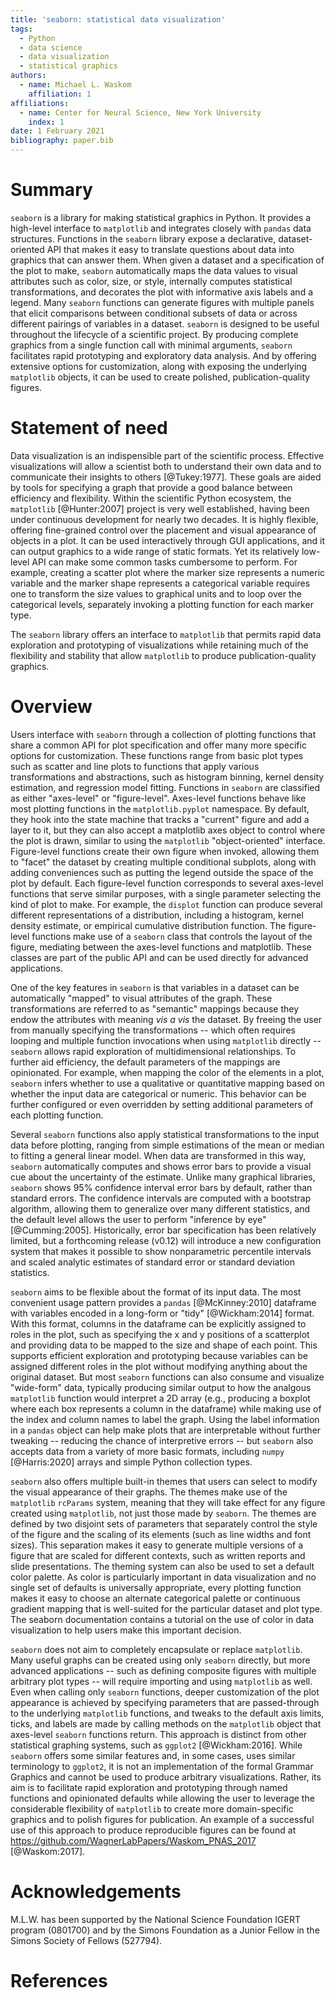 ```yaml
---
title: 'seaborn: statistical data visualization'
tags:
  - Python
  - data science
  - data visualization
  - statistical graphics
authors:
  - name: Michael L. Waskom
    affiliation: 1
affiliations:
  - name: Center for Neural Science, New York University
    index: 1
date: 1 February 2021
bibliography: paper.bib
---
```


# Summary

`seaborn` is a library for making statistical graphics in Python. It provides a high-level interface to `matplotlib` and integrates closely with `pandas` data structures. Functions in the `seaborn` library expose a declarative, dataset-oriented API that makes it easy to translate questions about data into graphics that can answer them. When given a dataset and a specification of the plot to make, `seaborn` automatically maps the data values to visual attributes such as color, size, or style, internally computes statistical transformations, and decorates the plot with informative axis labels and a legend. Many `seaborn` functions can generate figures with multiple panels that elicit comparisons between conditional subsets of data or across different pairings of variables in a dataset. `seaborn` is designed to be useful throughout the lifecycle of a scientific project. By producing complete graphics from a single function call with minimal arguments, `seaborn` facilitates rapid prototyping and exploratory data analysis. And by offering extensive options for customization, along with exposing the underlying `matplotlib` objects, it can be used to create polished, publication-quality figures.

# Statement of need

Data visualization is an indispensible part of the scientific process. Effective visualizations will allow a scientist both to understand their own data and to communicate their insights to others [@Tukey:1977]. These goals are aided by tools for specifying a graph that provide a good balance between efficiency and flexibility. Within the scientific Python ecosystem, the `matplotlib` [@Hunter:2007] project is very well established, having been under continuous development for nearly two decades. It is highly flexible, offering fine-grained control over the placement and visual appearance of objects in a plot. It can be used interactively through GUI applications, and it can output graphics to a wide range of static formats. Yet its relatively low-level API can make some common tasks cumbersome to perform. For example, creating a scatter plot where the marker size represents a numeric variable and the marker shape represents a categorical variable requires one to transform the size values to graphical units and to loop over the categorical levels, separately invoking a plotting function for each marker type.

The `seaborn` library offers an interface to `matplotlib` that permits rapid data exploration and prototyping of visualizations while retaining much of the flexibility and stability that allow `matplotlib` to produce publication-quality graphics.

# Overview

Users interface with `seaborn` through a collection of plotting functions that share a common API for plot specification and offer many more specific options for customization. These functions range from basic plot types such as scatter and line plots to functions that apply various transformations and abstractions, such as histogram binning, kernel density estimation, and regression model fitting. Functions in `seaborn` are classified as either "axes-level" or "figure-level". Axes-level functions behave like most plotting functions in the `matplotlib.pyplot` namespace. By default, they hook into the state machine that tracks a "current" figure and add a layer to it, but they can also accept a matplotlib axes object to control where the plot is drawn, similar to using the `matplotlib` "object-oriented" interface. Figure-level functions create their own figure when invoked, allowing them to "facet" the dataset by creating multiple conditional subplots, along with adding conveniences such as putting the legend outside the space of the plot by default. Each figure-level function corresponds to several axes-level functions that serve similar purposes, with a single parameter selecting the kind of plot to make. For example, the `displot` function can produce several different representations of a distribution, including a histogram, kernel density estimate, or empirical cumulative distribution function. The figure-level functions make use of a `seaborn` class that controls the layout of the figure, mediating between the axes-level functions and matplotlib. These classes are part of the public API and can be used directly for advanced applications.

One of the key features in `seaborn` is that variables in a dataset can be automatically "mapped" to visual attributes of the graph. These transformations are referred to as "semantic" mappings because they endow the attributes with meaning *vis a vis* the dataset. By freeing the user from manually specifying the transformations -- which often requires looping and multiple function invocations when using `matplotlib` directly -- `seaborn` allows rapid exploration of multidimensional relationships. To further aid efficiency, the default parameters of the mappings are opinionated. For example, when mapping the color of the elements in a plot, `seaborn` infers whether to use a qualitative or quantitative mapping based on whether the input data are categorical or numeric. This behavior can be further configured or even overridden by setting additional parameters of each plotting function.

Several `seaborn` functions also apply statistical transformations to the input data before plotting, ranging from simple estimations of the mean or median to fitting a general linear model. When data are transformed in this way, `seaborn` automatically computes and shows error bars to provide a visual cue about the uncertainty of the estimate. Unlike many graphical libraries, `seaborn` shows 95% confidence interval error bars by default, rather than standard errors. The confidence intervals are computed with a bootstrap algorithm, allowing them to generalize over many different statistics, and the default level allows the user to perform "inference by eye" [@Cumming:2005]. Historically, error bar specification has been relatively limited, but a forthcoming release (v0.12) will introduce a new configuration system that makes it possible to show nonparametric percentile intervals and scaled analytic estimates of standard error or standard deviation statistics.

`seaborn` aims to be flexible about the format of its input data. The most convenient usage pattern provides a `pandas` [@McKinney:2010] dataframe with variables encoded in a long-form or "tidy" [@Wickham:2014] format. With this format, columns in the dataframe can be explicitly assigned to roles in the plot, such as specifying the x and y positions of a scatterplot and providing data to be mapped to the size and shape of each point. This supports efficient exploration and prototyping because variables can be assigned different roles in the plot without modifying anything about the original dataset. But most `seaborn` functions can also consume and visualize "wide-form" data, typically producing similar output to how the analgous `matplotlib` function would interpret a 2D array (e.g., producing a boxplot where each box represents a column in the dataframe) while making use of the index and column names to label the graph. Using the label information in a `pandas` object can help make plots that are interpretable without further tweaking -- reducing the chance of interpretive errors -- but `seaborn` also accepts data from a variety of more basic formats, including `numpy` [@Harris:2020] arrays and simple Python collection types.

`seaborn` also offers multiple built-in themes that users can select to modify the visual appearance of their graphs. The themes make use of the `matplotlib` `rcParams` system, meaning that they will take effect for any figure created using `matplotlib`, not just those made by `seaborn`. The themes are defined by two disjoint sets of parameters that separately control the style of the figure and the scaling of its elements (such as line widths and font sizes). This separation makes it easy to generate multiple versions of a figure that are scaled for different contexts, such as written reports and slide presentations. The theming system can also be used to set a default color palette. As color is particularly important in data visualization and no single set of defaults is universally appropriate, every plotting function makes it easy to choose an alternate categorical palette or continuous gradient mapping that is well-suited for the particular dataset and plot type. The seaborn documentation contains a tutorial on the use of color in data visualization to help users make this important decision.

`seaborn` does not aim to completely encapsulate or replace `matplotlib`. Many useful graphs can be created using only `seaborn` directly, but more advanced applications -- such as defining composite figures with multiple arbitrary plot types -- will require importing and using `matplotlib` as well. Even when calling only `seaborn` functions, deeper customization of the plot appearance is achieved by specifying parameters that are passed-through to the underlying `matplotlib` functions, and tweaks to the default axis limits, ticks, and labels are made by calling methods on the `matplotlib` object that axes-level `seaborn` functions return. This approach is distinct from other statistical graphing systems, such as `ggplot2` [@Wickham:2016]. While `seaborn` offers some similar features and, in some cases, uses similar terminology to `ggplot2`, it is not an implementation of the formal Grammar Graphics and cannot be used to produce arbitrary visualizations. Rather, its aim is to facilitate rapid exploration and prototyping through named functions and opinionated defaults while allowing the user to leverage the considerable flexibility of `matplotlib` to create more domain-specific graphics and to polish figures for publication. An example of a successful use of this approach to produce reproducible figures can be found at https://github.com/WagnerLabPapers/Waskom_PNAS_2017 [@Waskom:2017].

# Acknowledgements

M.L.W. has been supported by the National Science Foundation IGERT program (0801700) and by the Simons Foundation as a Junior Fellow in the Simons Society of Fellows (527794).

# References
